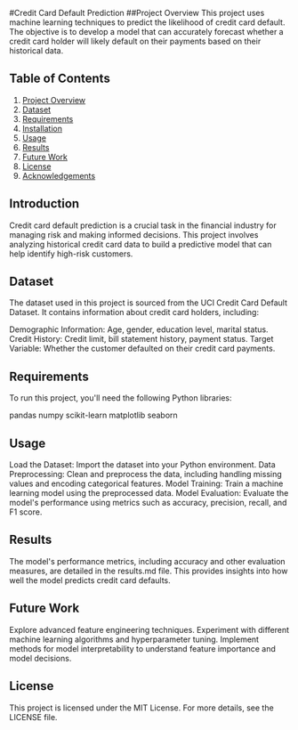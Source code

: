 #Credit Card Default Prediction
##Project Overview
This project uses machine learning techniques to predict the likelihood of credit card default. The objective is to develop a model that can accurately forecast whether a credit card holder will likely default on their payments based on their historical data.
## Table of Contents
1. [Project Overview](#project-overview)
2. [Dataset](#dataset)
3. [Requirements](#requirements)
4. [Installation](#installation)
5. [Usage](#usage)
6. [Results](#results)
7. [Future Work](#future-work)
8. [License](#license)
9. [Acknowledgements](#acknowledgements)
## Introduction
Credit card default prediction is a crucial task in the financial industry for managing risk and making informed decisions. This project involves analyzing historical credit card data to build a predictive model that can help identify high-risk customers.

## Dataset
The dataset used in this project is sourced from the UCI Credit Card Default Dataset. It contains information about credit card holders, including:

Demographic Information: Age, gender, education level, marital status.
Credit History: Credit limit, bill statement history, payment status.
Target Variable: Whether the customer defaulted on their credit card payments.
## Requirements
To run this project, you'll need the following Python libraries:

pandas
numpy
scikit-learn
matplotlib
seaborn

## Usage
Load the Dataset: Import the dataset into your Python environment.
Data Preprocessing: Clean and preprocess the data, including handling missing values and encoding categorical features.
Model Training: Train a machine learning model using the preprocessed data.
Model Evaluation: Evaluate the model's performance using metrics such as accuracy, precision, recall, and F1 score.
## Results
The model's performance metrics, including accuracy and other evaluation measures, are detailed in the results.md file. This provides insights into how well the model predicts credit card defaults.

## Future Work
Explore advanced feature engineering techniques.
Experiment with different machine learning algorithms and hyperparameter tuning.
Implement methods for model interpretability to understand feature importance and model decisions.
## License
This project is licensed under the MIT License. For more details, see the LICENSE file.
